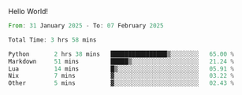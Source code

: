 Hello World!

<!--START_SECTION:waka-->

```rust
From: 31 January 2025 - To: 07 February 2025

Total Time: 3 hrs 58 mins

Python       2 hrs 38 mins   ████████████████▒░░░░░░░░   65.00 %
Markdown     51 mins         █████▒░░░░░░░░░░░░░░░░░░░   21.24 %
Lua          14 mins         █▒░░░░░░░░░░░░░░░░░░░░░░░   05.91 %
Nix          7 mins          ▓░░░░░░░░░░░░░░░░░░░░░░░░   03.22 %
Other        5 mins          ▓░░░░░░░░░░░░░░░░░░░░░░░░   02.43 %
```

<!--END_SECTION:waka-->
